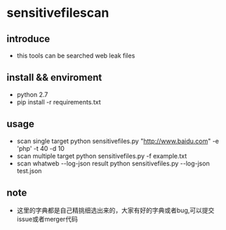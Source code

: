 # sensitivefilescan #

## introduce
- this tools can be searched web leak files

## install && enviroment

- python 2.7
- pip install -r requirements.txt

## usage

- scan single target 
        python sensitivefiles.py "http://www.baidu.com" -e 'php' -t 40 -d 10
- scan multiple target
        python sensitivefiles.py -f example.txt
- scan whatweb --log-json result
        python sensitivefiles.py --log-json test.json


## note

- 这里的字典都是自己精挑细选出来的，大家有好的字典或者bug,可以提交issue或者merger代码


